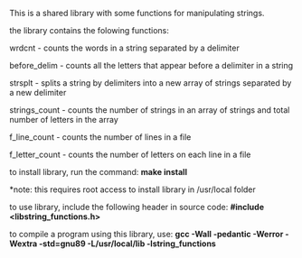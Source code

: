 This is a shared library with some functions for manipulating strings.

the library contains the folowing functions:

wrdcnt - counts the words in a string separated by a delimiter

before_delim - counts all the letters that appear before a delimiter in a string

strsplt - splits a string by delimiters into a new array of strings separated by a new delimiter

strings_count - counts the number of strings in an array of strings and total number of letters in the array

f_line_count - counts the number of lines in a file

f_letter_count - counts the number of letters on each line in a file

to install library, run the command:
**make install**

*note: this requires root access to install library in /usr/local folder

to use library, include the following header in source code:
**#include <libstring_functions.h>**

to compile a program using this library, use:
**gcc -Wall -pedantic -Werror -Wextra -std=gnu89 -L/usr/local/lib -lstring_functions**
